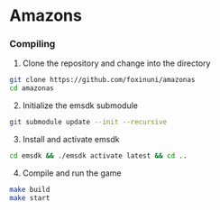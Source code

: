 # Amazons

### Compiling
1. Clone the repository and change into the directory
```sh
git clone https://github.com/foxinuni/amazonas
cd amazonas
```

2. Initialize the emsdk submodule
```sh
git submodule update --init --recursive
```

3. Install and activate emsdk
```sh
cd emsdk && ./emsdk activate latest && cd ..
```

4. Compile and run the game
```sh
make build
make start
```
